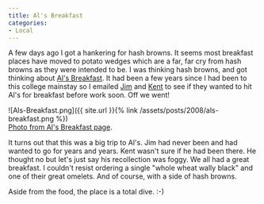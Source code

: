 ```yaml
---
title: Al's Breakfast
categories:
- Local
---
```


A few days ago I got a hankering for hash browns. It seems most breakfast places have moved to potato wedges which are a far, far cry from hash browns as they were intended to be. I was thinking hash browns, and got thinking about [Al's Breakfast](http://en.wikipedia.org/wiki/Al's_Breakfast). It had been a few years since I had been to this college mainstay so I emailed [Jim](http://www.jimbernard.net/) and [Kent](http://www.thetangens.net/) to see if they wanted to hit Al's for breakfast before work soon. Off we went!

![Als-Breakfast.png]({{ site.url }}{% link /assets/posts/2008/als-breakfast.png %})  
[Photo from Al's Breakfast page](http://www.tholt.com/als.html).

It turns out that this was a big trip to Al's. Jim had never been and had wanted to go for years and years. Kent wasn't sure if he had been there. He thought no but let's just say his recollection was foggy. We all had a great breakfast. I couldn't resist ordering a single "whole wheat wally black" and one of their great omelets. And of course, with a side of hash browns.

Aside from the food, the place is a total dive. :-)
